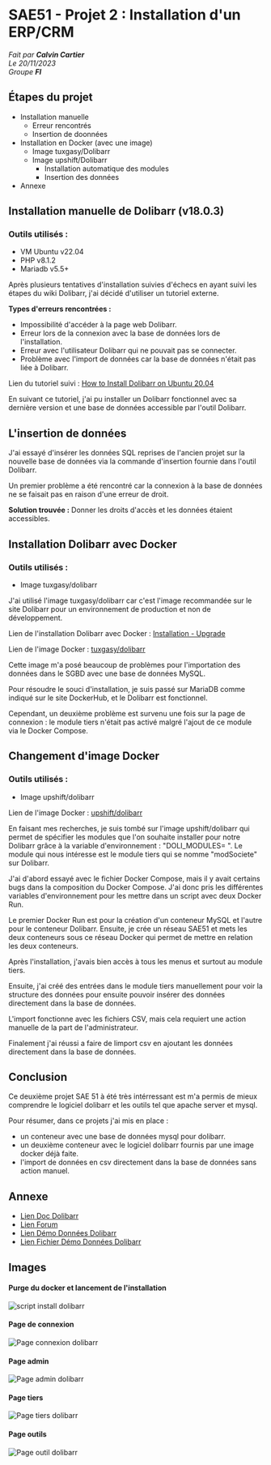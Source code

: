 # SAE51 - Projet 2 : Installation d'un ERP/CRM
*Fait par **Calvin Cartier***\
*Le 20/11/2023*\
*Groupe **FI***

## Étapes du projet
- Installation manuelle
  - Erreur rencontrés
  - Insertion de doonnées
- Installation en Docker (avec une image)
  - Image tuxgasy/Dolibarr
  - Image upshift/Dolibarr
    - Installation automatique des modules
    - Insertion des données
- Annexe

## Installation manuelle de Dolibarr (v18.0.3)
### Outils utilisés :
- VM Ubuntu v22.04
- PHP v8.1.2
- Mariadb v5.5+

Après plusieurs tentatives d'installation suivies d'échecs en ayant suivi les étapes du wiki Dolibarr, j'ai décidé d'utiliser un tutoriel externe.

**Types d'erreurs rencontrées :**
- Impossibilité d'accéder à la page web Dolibarr.
- Erreur lors de la connexion avec la base de données lors de l'installation.
- Erreur avec l'utilisateur Dolibarr qui ne pouvait pas se connecter.
- Problème avec l'import de données car la base de données n'était pas liée à Dolibarr.

Lien du tutoriel suivi : [How to Install Dolibarr on Ubuntu 20.04](https://www.vultr.com/docs/how-to-install-dolibarr-on-ubuntu-20-04/)

En suivant ce tutoriel, j'ai pu installer un Dolibarr fonctionnel avec sa dernière version et une base de données accessible par l'outil Dolibarr.

## L'insertion de données
J'ai essayé d'insérer les données SQL reprises de l'ancien projet sur la nouvelle base de données via la commande d'insertion fournie dans l'outil Dolibarr.

Un premier problème a été rencontré car la connexion à la base de données ne se faisait pas en raison d'une erreur de droit.

**Solution trouvée :** Donner les droits d'accès et les données étaient accessibles.

## Installation Dolibarr avec Docker
### Outils utilisés :
- Image tuxgasy/dolibarr

J'ai utilisé l'image tuxgasy/dolibarr car c'est l'image recommandée sur le site Dolibarr pour un environnement de production et non de développement.

Lien de l'installation Dolibarr avec Docker : [Installation - Upgrade](https://wiki.dolibarr.org/index.php?title=Installation_-_Upgrade#Install_Dolibarr)

Lien de l'image Docker : [tuxgasy/dolibarr](https://hub.docker.com/r/tuxgasy/dolibarr)

Cette image m'a posé beaucoup de problèmes pour l'importation des données dans le SGBD avec une base de données MySQL.

Pour résoudre le souci d'installation, je suis passé sur MariaDB comme indiqué sur le site DockerHub, et le Dolibarr est fonctionnel.

Cependant, un deuxième problème est survenu une fois sur la page de connexion : le module tiers n'était pas activé malgré l'ajout de ce module via le Docker Compose.

## Changement d'image Docker
### Outils utilisés :
- Image upshift/dolibarr

Lien de l'image Docker : [upshift/dolibarr](https://hub.docker.com/r/upshift/dolibarr)

En faisant mes recherches, je suis tombé sur l'image upshift/dolibarr qui permet de spécifier les modules que l'on souhaite installer pour notre Dolibarr grâce à la variable d'environnement : "DOLI_MODULES= ". Le module qui nous intéresse est le module tiers qui se nomme "modSociete" sur Dolibarr.

J'ai d'abord essayé avec le fichier Docker Compose, mais il y avait certains bugs dans la composition du Docker Compose. J'ai donc pris les différentes variables d'environnement pour les mettre dans un script avec deux Docker Run. 

Le premier Docker Run est pour la création d'un conteneur MySQL et l'autre pour le conteneur Dolibarr. Ensuite, je crée un réseau SAE51 et mets les deux conteneurs sous ce réseau Docker qui permet de mettre en relation les deux conteneurs.

Après l'installation, j'avais bien accès à tous les menus et surtout au module tiers.

Ensuite, j'ai créé des entrées dans le module tiers manuellement pour voir la structure des données pour ensuite pouvoir insérer des données directement dans la base de données.

L'import fonctionne avec les fichiers CSV, mais cela requiert une action manuelle de la part de l'administrateur.

Finalement j'ai réussi a faire de limport csv en ajoutant les données directement dans la base de données.

## Conclusion

Ce deuxième projet SAE 51 à été très intérressant est m'a permis de mieux comprendre le logiciel dolibarr et les outils tel que apache server et mysql.

Pour résumer, dans ce projets j'ai mis en place :
  - un conteneur avec une base de données mysql pour dolibarr.
  - un deuxième conteneur avec le logiciel dolibarr fournis par une image docker déjà faite.
  - l'import de données en csv directement dans la base de données sans action manuel.


## Annexe
- [Lien Doc Dolibarr](https://wiki.dolibarr.org/index.php?title=Home)
- [Lien Forum](https://www.dolibarr.org/forum/t/available-db-with-real-realistic-data/17579)
- [Lien Démo Données Dolibarr](https://demo.dolibarr.org/public/demo/index.php)
- [Lien Fichier Démo Données Dolibarr](https://github.com/Dolibarr/dolibarr/tree/develop/dev/initdemo)

## Images

#### Purge du docker et lancement de l'installation
![script install dolibarr](screen/install-script1.png "script install dolibarr")

#### Page de connexion
![Page connexion dolibarr](screen/config.png "Page connexion")

#### Page admin
![Page admin dolibarr](screen/admin.png "Page admin")

#### Page tiers
![Page tiers dolibarr](screen/csv-data.png "Page tiers")

#### Page outils
![Page outil dolibarr](screen/outils.png "Page outil")
